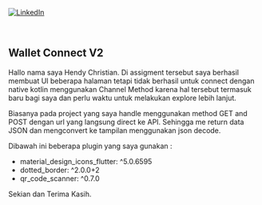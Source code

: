 <div id="top"></div>


[![LinkedIn][linkedin-shield]][linkedin-url]


<br />


<!-- ABOUT THE PROJECT -->
## Wallet Connect V2

Hallo nama saya Hendy Christian. Di assigment tersebut saya berhasil membuat UI beberapa halaman tetapi tidak berhasil untuk connect dengan native kotlin menggunakan Channel Method karena hal tersebut termasuk baru bagi saya dan perlu waktu untuk melakukan explore lebih lanjut. 

Biasanya pada project yang saya handle  menggunakan method GET and POST dengan url yang langsung direct ke API. Sehingga me return data JSON dan mengconvert ke tampilan menggunakan json decode. 

Dibawah ini beberapa plugin yang saya gunakan : 
* material_design_icons_flutter: ^5.0.6595
* dotted_border: ^2.0.0+2
* qr_code_scanner: ^0.7.0

  
 
 Sekian dan Terima Kasih. 
 



[linkedin-shield]: https://img.shields.io/badge/-LinkedIn-black.svg?style=for-the-badge&logo=linkedin&colorB=555
[linkedin-url]: https://linkedin.com/in/hendy-christian-49a704171

